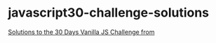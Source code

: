 # javascript30-challenge-solutions
[Solutions to the 30 Days Vanilla JS Challenge from](https://github.com/wesbos/JavaScript30)
